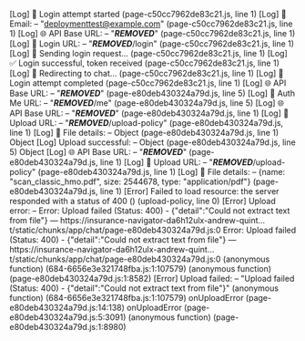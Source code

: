 [Log] 🔐 Login attempt started (page-c50cc7962de83c21.js, line 1)
[Log] 📧 Email: – "deploymenttest@example.com" (page-c50cc7962de83c21.js, line 1)
[Log] 🌐 API Base URL: – "***REMOVED***" (page-c50cc7962de83c21.js, line 1)
[Log] 🔗 Login URL: – "***REMOVED***/login" (page-c50cc7962de83c21.js, line 1)
[Log] 🚀 Sending login request... (page-c50cc7962de83c21.js, line 1)
[Log] ✅ Login successful, token received (page-c50cc7962de83c21.js, line 1)
[Log] 🚀 Redirecting to chat... (page-c50cc7962de83c21.js, line 1)
[Log] 🏁 Login attempt completed (page-c50cc7962de83c21.js, line 1)
[Log] 🌐 API Base URL: – "***REMOVED***" (page-e80deb430324a79d.js, line 5)
[Log] 🔗 Auth Me URL: – "***REMOVED***/me" (page-e80deb430324a79d.js, line 5)
[Log] 🌐 API Base URL: – "***REMOVED***" (page-e80deb430324a79d.js, line 1)
[Log] 🔗 Upload URL: – "***REMOVED***/upload-policy" (page-e80deb430324a79d.js, line 1)
[Log] 📄 File details: – Object (page-e80deb430324a79d.js, line 1)
Object
[Log] Upload successful: – Object (page-e80deb430324a79d.js, line 5)
Object
[Log] 🌐 API Base URL: – "***REMOVED***" (page-e80deb430324a79d.js, line 1)
[Log] 🔗 Upload URL: – "***REMOVED***/upload-policy" (page-e80deb430324a79d.js, line 1)
[Log] 📄 File details: – {name: "scan_classic_hmo.pdf", size: 2544678, type: "application/pdf"} (page-e80deb430324a79d.js, line 1)
[Error] Failed to load resource: the server responded with a status of 400 () (upload-policy, line 0)
[Error] Upload error: – Error: Upload failed (Status: 400) - {"detail":"Could not extract text from file"} — https://insurance-navigator-da6h12ulx-andrew-quint…t/static/chunks/app/chat/page-e80deb430324a79d.js:0
Error: Upload failed (Status: 400) - {"detail":"Could not extract text from file"} — https://insurance-navigator-da6h12ulx-andrew-quint…t/static/chunks/app/chat/page-e80deb430324a79d.js:0
	(anonymous function) (684-6656e3e321748fba.js:1:107579)
	(anonymous function) (page-e80deb430324a79d.js:1:8582)
[Error] Upload failed: – "Upload failed (Status: 400) - {\"detail\":\"Could not extract text from file\"}"
	(anonymous function) (684-6656e3e321748fba.js:1:107579)
	onUploadError (page-e80deb430324a79d.js:14:138)
	onUploadError (page-e80deb430324a79d.js:5:3091)
	(anonymous function) (page-e80deb430324a79d.js:1:8980)